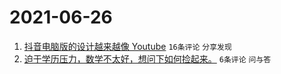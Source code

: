 # 2021-06-26

1. [抖音电脑版的设计越来越像 Youtube](https://www.v2ex.com/t/785875) `16条评论` `分享发现`
1. [迫于学历压力，数学不太好，想问下如何捡起来。](https://www.v2ex.com/t/785874) `6条评论` `问与答`
